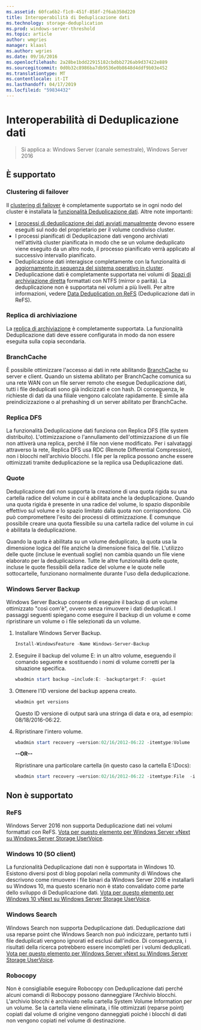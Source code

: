 ```yaml
---
ms.assetid: 60fca6b2-f1c0-451f-858f-2f6ab350d220
title: Interoperabilità di Deduplicazione dati
ms.technology: storage-deduplication
ms.prod: windows-server-threshold
ms.topic: article
author: wmgries
manager: klaasl
ms.author: wgries
ms.date: 09/16/2016
ms.openlocfilehash: 2a28be1bdd22915182cbdbb2726ab9d37422e889
ms.sourcegitcommit: 0d0b32c8986ba7db9536e0b8648d4ddf9b03e452
ms.translationtype: MT
ms.contentlocale: it-IT
ms.lasthandoff: 04/17/2019
ms.locfileid: "59834432"
---
```

# <a name="data-deduplication-interoperability"></a>Interoperabilità di Deduplicazione dati

> Si applica a: Windows Server (canale semestrale), Windows Server 2016

## <a id="supported"></a>È supportato

### <a id="supported-clusters"></a>Clustering di failover

Il [clustering di failover](../..//failover-clustering/failover-clustering-overview.md) è completamente supportato se in ogni nodo del cluster è installata la [funzionalità Deduplicazione dati](install-enable.md#install-dedup). Altre note importanti:

* [I processi di deduplicazione dei dati avviati manualmente](run.md#running-dedup-jobs-manually) devono essere eseguiti sul nodo del proprietario per il volume condiviso cluster.
* I processi pianificati di Deduplicazione dati vengono archiviati nell'attività cluster pianificata in modo che se un volume deduplicato viene eseguito da un altro nodo, il processo pianificato verrà applicato al successivo intervallo pianificato.
* Deduplicazione dati interagisce completamente con la funzionalità di [aggiornamento in sequenza del sistema operativo in cluster](../..//failover-clustering/cluster-operating-system-rolling-upgrade.md).
* Deduplicazione dati è completamente supportata nei volumi di [Spazi di archiviazione diretta](../storage-spaces/storage-spaces-direct-overview.md) formattati con NTFS (mirror o parità). La deduplicazione non è supportata nei volumi a più livelli. Per altre informazioni, vedere [Data Deduplication on ReFS](interop.md#unsupported-refs) (Deduplicazione dati in ReFS).

### <a id="supported-storage-replica"></a>Replica di archiviazione
La [replica di archiviazione](../storage-replica/storage-replica-overview.md) è completamente supportata. La funzionalità Deduplicazione dati deve essere configurata in modo da non essere eseguita sulla copia secondaria.

### <a id="supported-branchcache"></a>BranchCache
È possibile ottimizzare l'accesso ai dati in rete abilitando [BranchCache](../../networking/branchcache/branchcache.md) su server e client. Quando un sistema abilitato per BranchCache comunica su una rete WAN con un file server remoto che esegue Deduplicazione dati, tutti i file deduplicati sono già indicizzati e con hash. Di conseguenza, le richieste di dati da una filiale vengono calcolate rapidamente. È simile alla preindicizzazione o al prehashing di un server abilitato per BranchCache.

### <a id="supported-dfsr"></a>Replica DFS
La funzionalità Deduplicazione dati funziona con Replica DFS (file system distribuito). L'ottimizzazione o l'annullamento dell'ottimizzazione di un file non attiverà una replica, perché il file non viene modificato. Per i salvataggi attraverso la rete, Replica DFS usa RDC (Remote Differential Compression), non i blocchi nell'archivio blocchi. I file per la replica possono anche essere ottimizzati tramite deduplicazione se la replica usa Deduplicazione dati.

### <a id="supported-quotas"></a>Quote
Deduplicazione dati non supporta la creazione di una quota rigida su una cartella radice del volume in cui è abilitata anche la deduplicazione. Quando una quota rigida è presente in una radice del volume, lo spazio disponibile effettivo sul volume e lo spazio limitato dalla quota non corrispondono. Ciò può compromettere l'esito dei processi di ottimizzazione. È comunque possibile creare una quota flessibile su una cartella radice del volume in cui è abilitata la deduplicazione. 

Quando la quota è abilitata su un volume deduplicato, la quota usa la dimensione logica del file anziché la dimensione fisica del file. L'utilizzo delle quote (incluse le eventuali soglie) non cambia quando un file viene elaborato per la deduplicazione. Tutte le altre funzionalità delle quote, incluse le quote flessibili della radice del volume e le quote nelle sottocartelle, funzionano normalmente durante l'uso della deduplicazione.

### <a id="supported-windows-server-backup"></a>Windows Server Backup
Windows Server Backup consente di eseguire il backup di un volume ottimizzato "così com'è", ovvero senza rimuovere i dati deduplicati. I passaggi seguenti spiegano come eseguire il backup di un volume e come ripristinare un volume o i file selezionati da un volume.
1. Installare Windows Server Backup.  
    ```PowerShell
    Install-WindowsFeature -Name Windows-Server-Backup
    ```

2. Eseguire il backup del volume E: in un altro volume, eseguendo il comando seguente e sostituendo i nomi di volume corretti per la situazione specifica.  
    ```PowerShell
    wbadmin start backup –include:E: -backuptarget:F: -quiet
    ```
3. Ottenere l'ID versione del backup appena creato.

    ```PowerShell
    wbadmin get versions
    ```

    Questo ID versione di output sarà una stringa di data e ora, ad esempio: 08/18/2016-06:22.

4. Ripristinare l'intero volume.
    ```PowerShell
    wbadmin start recovery –version:02/16/2012-06:22 -itemtype:Volume  -items:E: -recoveryTarget:E:
    ```

    **--OR--**  

    Ripristinare una particolare cartella (in questo caso la cartella E:\Docs):
    ```PowerShell
    wbadmin start recovery –version:02/16/2012-06:22 -itemtype:File  -items:E:\Docs  -recursive
    ```

## <a id="unsupported"></a>Non è supportato
### <a id="unsupported-refs"></a>ReFS
Windows Server 2016 non supporta Deduplicazione dati nei volumi formattati con ReFS. [Vota per questo elemento per Windows Server vNext su Windows Server Storage UserVoice](https://windowsserver.uservoice.com/forums/295056-storage/suggestions/7962813-support-deduplication-on-refs).

### <a id="unsupported-windows-client"></a>Windows 10 (SO client)
La funzionalità Deduplicazione dati non è supportata in Windows 10. Esistono diversi post di blog popolari nella community di Windows che descrivono come rimuovere i file binari da Windows Server 2016 e installarli su Windows 10, ma questo scenario non è stato convalidato come parte dello sviluppo di Deduplicazione dati. [Vota per questo elemento per Windows 10 vNext su Windows Server Storage UserVoice](https://windowsserver.uservoice.com/forums/295056-storage/suggestions/9011008-add-deduplication-support-to-client-os).

### <a id="unsupported-windows-search"></a>Windows Search
Windows Search non supporta Deduplicazione dati. Deduplicazione dati usa reparse point che Windows Search non può indicizzare, pertanto tutti i file deduplicati vengono ignorati ed esclusi dall'indice. Di conseguenza, i risultati della ricerca potrebbero essere incompleti per i volumi deduplicati. [Vota per questo elemento per Windows Server vNext su Windows Server Storage UserVoice](https://windowsserver.uservoice.com/forums/295056-storage/suggestions/17888647-make-windows-search-service-work-with-data-dedupli).

### <a id="unsupported-robocopy"></a>Robocopy
Non è consigliabile eseguire Robocopy con Deduplicazione dati perché alcuni comandi di Robocopy possono danneggiare l'Archivio blocchi. L'archivio blocchi è archiviato nella cartella System Volume Information per un volume. Se la cartella viene eliminata, i file ottimizzati (reparse point) copiati dal volume di origine vengono danneggiati poiché i blocchi di dati non vengono copiati nel volume di destinazione.